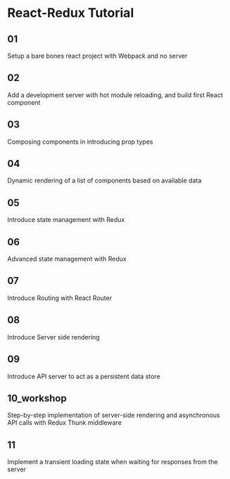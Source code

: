 # React-Redux Tutorial

## 01
Setup a bare bones react project with Webpack and no server

## 02
Add a development server with hot module reloading, and build first React component

## 03
Composing components in introducing prop types

## 04
Dynamic rendering of a list of components based on available data

## 05
Introduce state management with Redux

## 06
Advanced state management with Redux

## 07
Introduce Routing with React Router

## 08
Introduce Server side rendering

## 09
Introduce API server to act as a persistent data store

## 10_workshop
Step-by-step implementation of server-side rendering and asynchronous API calls with Redux Thunk middleware

## 11
Implement a transient loading state when waiting for responses from the server 